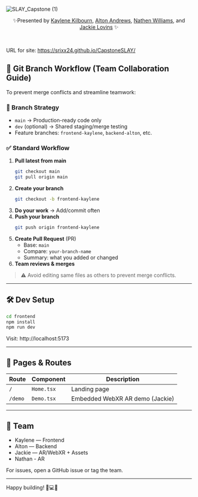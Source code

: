 ![SLAY_Capstone (1)](https://github.com/user-attachments/assets/9abd1a76-f1a5-421d-8226-04c089c0f9eb)

<p align="center">
✨Presented by <a href="https://github.com/KayKilb">Kaylene Kilbourn</a>, <a href="https://github.com/AAndrews-1982">Alton Andrews</a>, <a href="https://github.com/AlleywayNate">Nathen Williams</a>, and <a href="https://github.com/Srixx24/">Jackie Lovins</a> ✨
</p>

<br>

URL for site:
https://srixx24.github.io/CapstoneSLAY/

## 🧠 Git Branch Workflow (Team Collaboration Guide)

To prevent merge conflicts and streamline teamwork:

### 🌱 Branch Strategy

- `main` → Production-ready code only
- `dev` (optional) → Shared staging/merge testing
- Feature branches: `frontend-kaylene`, `backend-alton`, etc.

### ✅ Standard Workflow

1. **Pull latest from main**
   ```bash
   git checkout main
   git pull origin main
   ```
2. **Create your branch**
   ```bash
   git checkout -b frontend-kaylene
   ```
3. **Do your work** → Add/commit often
4. **Push your branch**
   ```bash
   git push origin frontend-kaylene
   ```
5. **Create Pull Request** (PR)
   - Base: `main`
   - Compare: `your-branch-name`
   - Summary: what you added or changed
6. **Team reviews & merges**

> ⚠️ Avoid editing same files as others to prevent merge conflicts.

---

## 🛠 Dev Setup

```bash
cd frontend
npm install
npm run dev
```

Visit: http://localhost:5173

---

## 📂 Pages & Routes

| Route   | Component  | Description                     |
| ------- | ---------- | ------------------------------- |
| `/`     | `Home.tsx` | Landing page                    |
| `/demo` | `Demo.tsx` | Embedded WebXR AR demo (Jackie) |

---

## 🤝 Team

- Kaylene — Frontend
- Alton — Backend
- Jackie — AR/WebXR + Assets
- Nathan - AR

For issues, open a GitHub issue or tag the team.

---

Happy building! 💄💻✨
